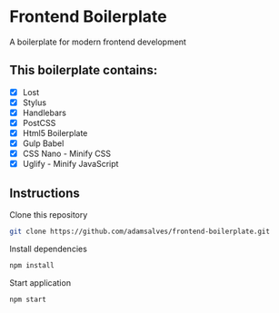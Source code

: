 # Frontend Boilerplate
  A boilerplate for modern frontend development

## This boilerplate contains:
 - [x] Lost
 - [x] Stylus
 - [x] Handlebars
 - [x] PostCSS
 - [x] Html5 Boilerplate
 - [x] Gulp Babel
 - [x] CSS Nano - Minify CSS
 - [x] Uglify - Minify JavaScript

## Instructions

Clone this repository

```sh
git clone https://github.com/adamsalves/frontend-boilerplate.git
```

Install dependencies

```sh
npm install
```

Start application

```sh
npm start
```


